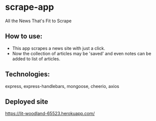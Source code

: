 # scrape-app
All the News That's Fit to Scrape

## How to use:
- This app scrapes a news site with just a click.
- Now the collection of articles may be 'saved' and even notes can be added to list of articles.

## Technologies:

express, 
express-handlebars, 
mongoose, 
cheerio, 
axios

## Deployed site
https://lit-woodland-65523.herokuapp.com/


